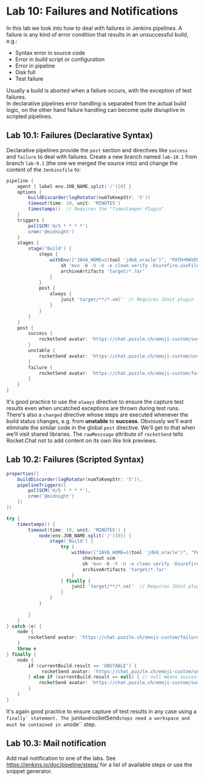 Lab 10: Failures and Notifications
=================================

In this lab we look into how to deal with failures in Jenkins pipelines. A failure is
any kind of error condition that results in an unsuccessful build, e.g.:

* Syntax error in source code
* Error in build script or configuration
* Error in pipeline
* Disk full
* Test failure

Usually a build is aborted when a failure occurs, with the exception of test failures.  
In declarative pipelines error handling is separated from the actual build logic,
on the other hand failure handling can become quite disruptive in scripted pipelines.

Lab 10.1: Failures (Declarative Syntax)
--------------------------------------

Declarative pipelines provide the ``post`` section and directives like ``success`` and ``failure``
to deal with failures. Create a new branch named ``lab-10.1`` from branch ``lab-9.1`` (the one
we merged the source into) and change the content of the ``Jenkinsfile`` to:

```groovy
pipeline {
    agent { label env.JOB_NAME.split('/')[0] }
    options {
        buildDiscarder(logRotator(numToKeepStr: '5'))
        timeout(time: 10, unit: 'MINUTES')
        timestamps()  // Requires the "Timestamper Plugin"
    }
    triggers {
        pollSCM('H/5 * * * *')
        cron('@midnight')
    }
    stages {
        stage('Build') {
            steps {
                withEnv(["JAVA_HOME=${tool 'jdk8_oracle'}", "PATH+MAVEN=${tool 'maven35'}/bin:${env.JAVA_HOME}/bin"]) {
                    sh 'mvn -B -V -U -e clean verify -Dsurefire.useFile=false'
                    archiveArtifacts 'target/*.?ar'
                }
            }
            post {
                always {
                    junit 'target/**/*.xml'  // Requires JUnit plugin
                }
            }
        }
    }
    post {
        success {
            rocketSend avatar: 'https://chat.puzzle.ch/emoji-custom/success.png', channel: 'jenkins-techlab', message: "Build success - ${env.JOB_NAME} ${env.BUILD_NUMBER} (<${env.BUILD_URL}|Open>)", rawMessage: true
        }
        unstable {
            rocketSend avatar: 'https://chat.puzzle.ch/emoji-custom/unstable.png', channel: 'jenkins-techlab', message: "Build unstable - ${env.JOB_NAME} ${env.BUILD_NUMBER} (<${env.BUILD_URL}|Open>)", rawMessage: true 
        }
        failure {
            rocketSend avatar: 'https://chat.puzzle.ch/emoji-custom/failure.png', channel: 'jenkins-techlab', message: "Build failure - ${env.JOB_NAME} ${env.BUILD_NUMBER} (<${env.BUILD_URL}|Open>)", rawMessage: true 
        }
    }
}
```

It's good practice to use the ``always`` directive to ensure the capture test results even when uncatched exceptions
are thrown during test runs. There's also a ``changed`` directive whose steps are executed whenever the build status changes,
e.g. from **unstable** to **success**.
Obviously we'll want eliminate the similar code in the global ``post`` directive. We'll get to that
when we'll visit shared libraries.
The ``rawMesssage`` attribute of ``rocketSend`` tells Rocket.Chat not to add content
on its own like link previews.

Lab 10.2: Failures (Scripted Syntax)
-----------------------------------

```groovy
properties([
    buildDiscarder(logRotator(numToKeepStr: '5')),
    pipelineTriggers([
        pollSCM('H/5 * * * *'),
        cron('@midnight')
    ])
])

try {
    timestamps() {
        timeout(time: 10, unit: 'MINUTES') {
            node(env.JOB_NAME.split('/')[0]) {
                stage('Build') {
                    try {
                        withEnv(["JAVA_HOME=${tool 'jdk8_oracle'}", "PATH+MAVEN=${tool 'maven35'}/bin:${env.JAVA_HOME}/bin"]) {
                            checkout scm
                            sh 'mvn -B -V -U -e clean verify -Dsurefire.useFile=false'
                            archiveArtifacts 'target/*.?ar'
                        }
                    } finally {
                        junit 'target/**/*.xml'  // Requires JUnit plugin
                    }
                }
            }
            
        }
    }
} catch (e) {
    node {
        rocketSend avatar: 'https://chat.puzzle.ch/emoji-custom/failure.png', channel: 'jenkins-techlab', message: "Build failure - ${env.JOB_NAME} ${env.BUILD_NUMBER} (<${env.BUILD_URL}|Open>)", rawMessage: true 
    }
    throw e
} finally {
    node {
        if (currentBuild.result == 'UNSTABLE') {
             rocketSend avatar: 'https://chat.puzzle.ch/emoji-custom/unstable.png', channel: 'jenkins-techlab', message: "Build unstable - ${env.JOB_NAME} ${env.BUILD_NUMBER} (<${env.BUILD_URL}|Open>)", rawMessage: true 
        } else if (currentBuild.result == null) { // null means success
            rocketSend avatar: 'https://chat.puzzle.ch/emoji-custom/success.png', channel: 'jenkins-techlab', message: "Build success - ${env.JOB_NAME} ${env.BUILD_NUMBER} (<${env.BUILD_URL}|Open>)", rawMessage: true
        }
    }
}
```

It's again good practice to ensure capture of test results in any case using a ``finally` statement.
The ``junit`` and ``rocketSend`` steps need a workspace and must be contained in a ``node`` step.

Lab 10.3: Mail notification
---------------------------

Add mail notification to one of the labs. See <https://jenkins.io/doc/pipeline/steps/> for a list of available steps or use the snippet generator.
